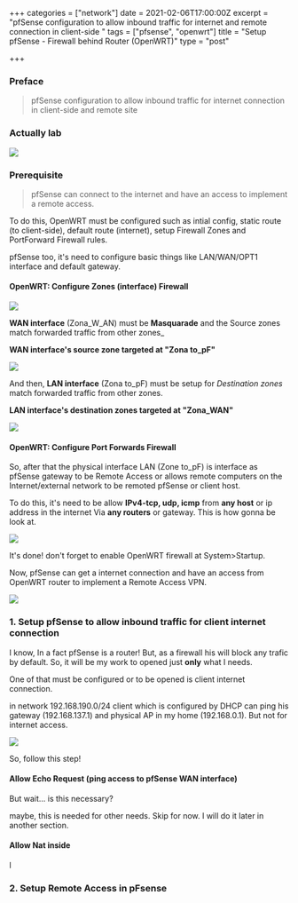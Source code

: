 +++
categories = ["network"]
date = 2021-02-06T17:00:00Z
excerpt = "pfSense configuration to allow inbound traffic for internet and remote connection in client-side "
tags = ["pfsense", "openwrt"]
title = "Setup pfSense - Firewall behind Router (OpenWRT)"
type = "post"

+++
### Preface

> pfSense configuration to allow inbound traffic for internet connection in client-side and remote site

### Actually lab

![](https://res.cloudinary.com/bimagv/image/upload/v1612686474/2021-02/123/2021-02-07--T08-26-41_davjju.png)

### Prerequisite

> pfSense can connect to the internet and have an access to implement a remote access.

To do this, OpenWRT must be configured such as intial config, static route (to client-side), default route (internet), setup Firewall Zones and PortForward Firewall rules.

pfSense too, it's need to configure basic things like LAN/WAN/OPT1 interface and default gateway.

#### OpenWRT: Configure Zones (interface) Firewall

![](https://res.cloudinary.com/bimagv/image/upload/v1612696330/2021-02/123/2021-02-07--T11-11-37_ymgb5i.png)

**WAN interface** (Zona_W_AN) must be **Masquarade** and the Source zones match forwarded traffic from other zones_

**WAN interface's source zone targeted at "Zona to_pF"**

![](https://res.cloudinary.com/bimagv/image/upload/v1612697078/2021-02/123/2021-02-07--T11-24-01_wwxnmv.png)

And then, **LAN interface** (Zona to_pF) must be setup for _Destination zones_ match forwarded traffic from other zones.

**LAN interface's destination zones targeted at "Zona_WAN"**

![](https://res.cloudinary.com/bimagv/image/upload/v1612697254/2021-02/123/2021-02-07--T11-25-40_fwt29h.png)

#### OpenWRT: Configure Port Forwards Firewall

So, after that the physical interface LAN (Zone to_pF) is interface as pfSense gateway to be Remote Access or allows remote computers on the Internet/external network to be remoted pfSense or client host.

To do this, it's need to be allow **IPv4-tcp, udp, icmp** from **any host** or ip address  in the internet Via **any routers** or gateway. This is how gonna be look at.

![](https://res.cloudinary.com/bimagv/image/upload/v1612698154/2021-02/123/2021-02-07--T11-32-56_brqkii.png)

It's done! don't forget to enable OpenWRT firewall at System>Startup.

Now, pfSense can get a internet connection and have an access from OpenWRT router to implement a Remote Access VPN.

![](https://res.cloudinary.com/bimagv/image/upload/v1612704341/2021-02/123/2021-02-07--T13-25-23_c2f2dn.png)

### 1. Setup pfSense to allow inbound traffic for client internet connection

I know, In a fact pfSense is a router! But, as a firewall his will block any trafic by default. So, it will be my work to opened just **only** what I needs.

One of that must be configured or to be opened is client internet connection.

in network 192.168.190.0/24 client which is configured by DHCP can ping his gateway (192.168.137.1) and physical AP in my home (192.168.0.1). But not for internet access.

![](https://res.cloudinary.com/bimagv/image/upload/v1612704417/2021-02/123/2021-02-07--T13-24-02_cmcbga.png)

So, follow this step!

#### Allow Echo Request (ping access to pfSense WAN interface)

But wait... is this necessary?

maybe, this is needed for other needs. Skip for now. I will do it later in another section.

#### Allow Nat inside

l

### 2. Setup Remote Access in pFsense
